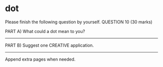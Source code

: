 # dot
Please finish the following question by yourself.
QUESTION 10 (30 marks) 

PART A) What could a dot mean to you?
____________________________________________________________________________________________________________________________

PART B) Suggest one CREATIVE application.
____________________________________________________________________________________________________________________________

Append extra pages when needed.
